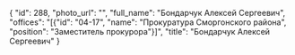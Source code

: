 {
    "id": 288,
    "photo_url": "",
    "full_name": "Бондарчук Алексей Сергеевич",
    "offices": "[{\"id\": \"04-17\", \"name\": \"Прокуратура Сморгонского района\", \"position\": \"Заместитель прокурора\"}]",
    "title": "Бондарчук Алексей Сергеевич"
}